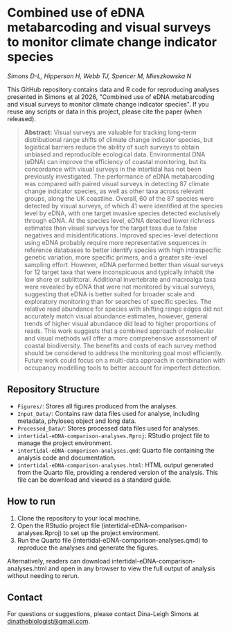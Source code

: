 # Combined use of eDNA metabarcoding and visual surveys to monitor climate change indicator species

*Simons D-L, Hipperson H, Webb TJ, Spencer M, Mieszkowska N*

This GitHub repository contains data and R code for reproducing analyses presented in Simons et al 2026, "Combined use of eDNA metabarcoding and visual surveys to monitor climate change indicator species". If you reuse any scripts or data in this project, please cite the paper (when released). 

> **Abstract:** Visual surveys are valuable for tracking long-term distributional range shifts of climate change indicator species, but logistical barriers reduce the ability of such surveys to obtain unbiased and reproducible ecological data. Environmental DNA (eDNA) can improve the efficiency of coastal monitoring, but its concordance with visual surveys in the intertidal has not been previously investigated. The performance of eDNA metabarcoding was compared with paired visual surveys in detecting 87 climate change indicator species, as well as other taxa across relevant groups, along the UK coastline. Overall, 60 of the 87 species were detected by visual surveys, of which 41 were identified at the species level by eDNA, with one target invasive species detected exclusively through eDNA. At the species level, eDNA detected lower richness estimates than visual surveys for the target taxa due to false negatives and misidentifications. Improved species-level detections using eDNA probably require more representative sequences in reference databases to better identify species with high intraspecific genetic variation, more specific primers, and a greater site-level sampling effort. However, eDNA performed better than visual surveys for 12 target taxa that were inconspicuous and typically inhabit the low shore or sublittoral. Additional invertebrate and macroalga taxa were revealed by eDNA that were not monitored by visual surveys, suggesting that eDNA is better suited for broader scale and exploratory monitoring than for searches of specific species. The relative read abundance for species with shifting range edges did not accurately match visual abundance estimates, however, general trends of higher visual abundance did lead to higher proportions of reads. This work suggests that a combined approach of molecular and visual methods will offer a more comprehensive assessment of coastal biodiversity. The benefits and costs of each survey method should be considered to address the monitoring goal most efficiently. Future work could focus on a multi-data approach in combination with occupancy modelling tools to better account for imperfect detection.

## Repository Structure
-   `Figures/`: Stores all figures produced from the analyses.
-   `Input_Data/`: Contains raw data files used for analyse, including metadata, phyloseq object and long data.
-   `Processed_Data/`: Stores processed data files used for analyses.
-   `intertidal-eDNA-comparison-analyses.Rproj`: RStudio project file to manage the project environment.
-   `intertidal-eDNA-comparison-analyses.qmd`: Quarto file containing the analysis code and documentation.
-   `intertidal-eDNA-comparison-analyses.html`: HTML output generated from the Quarto file, providing a rendered version of the analysis. This file can be download and viewed as a standard guide.

## How to run
1. Clone the repository to your local machine.
2. Open the RStudio project file (intertidal-eDNA-comparison-analyses.Rproj) to set up the project environment.
3. Run the Quarto file (intertidal-eDNA-comparison-analyses.qmd) to reproduce the analyses and generate the figures.

Alternatively, readers can download intertidal-eDNA-comparison-analyses.html and open in any browser to view the full output of analysis without needing to rerun. 

## Contact
For questions or suggestions, please contact Dina-Leigh Simons at dinathebiologist@gmail.com.
